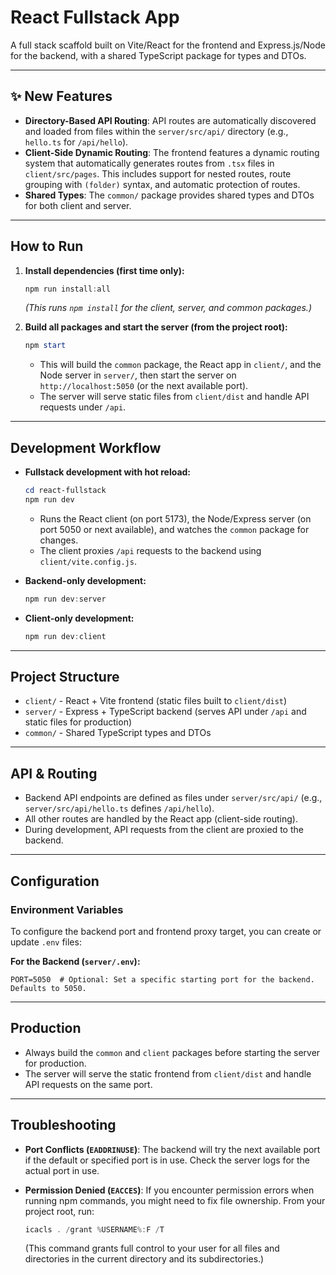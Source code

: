 # React Fullstack App

A full stack scaffold built on Vite/React for the frontend and Express.js/Node for the backend, with a shared TypeScript package for types and DTOs.

---

## ✨ New Features

- **Directory-Based API Routing**: API routes are automatically discovered and loaded from files within the `server/src/api/` directory (e.g., `hello.ts` for `/api/hello`).
- **Client-Side Dynamic Routing**: The frontend features a dynamic routing system that automatically generates routes from `.tsx` files in `client/src/pages`. This includes support for nested routes, route grouping with `(folder)` syntax, and automatic protection of routes.
- **Shared Types**: The `common/` package provides shared types and DTOs for both client and server.

---

## How to Run

1. **Install dependencies (first time only):**

    ```powershell
    npm run install:all
    ```
    *(This runs `npm install` for the client, server, and common packages.)*

2. **Build all packages and start the server (from the project root):**

    ```powershell
    npm start
    ```
    - This will build the `common` package, the React app in `client/`, and the Node server in `server/`, then start the server on `http://localhost:5050` (or the next available port).
    - The server will serve static files from `client/dist` and handle API requests under `/api`.

---

## Development Workflow

- **Fullstack development with hot reload:**

    ```powershell
    cd react-fullstack
    npm run dev
    ```
    - Runs the React client (on port 5173), the Node/Express server (on port 5050 or next available), and watches the `common` package for changes.
    - The client proxies `/api` requests to the backend using `client/vite.config.js`.

- **Backend-only development:**

    ```powershell
    npm run dev:server
    ```

- **Client-only development:**

    ```powershell
    npm run dev:client
    ```

---

## Project Structure

- `client/` - React + Vite frontend (static files built to `client/dist`)
- `server/` - Express + TypeScript backend (serves API under `/api` and static files for production)
- `common/` - Shared TypeScript types and DTOs

---

## API & Routing

- Backend API endpoints are defined as files under `server/src/api/` (e.g., `server/src/api/hello.ts` defines `/api/hello`).
- All other routes are handled by the React app (client-side routing).
- During development, API requests from the client are proxied to the backend.

---

## Configuration

### Environment Variables

To configure the backend port and frontend proxy target, you can create or update `.env` files:

**For the Backend (`server/.env`):**

```env
PORT=5050  # Optional: Set a specific starting port for the backend. Defaults to 5050.
```

---

## Production

- Always build the `common` and `client` packages before starting the server for production.
- The server will serve the static frontend from `client/dist` and handle API requests on the same port.

---

## Troubleshooting

- **Port Conflicts (`EADDRINUSE`)**: The backend will try the next available port if the default or specified port is in use. Check the server logs for the actual port in use.
- **Permission Denied (`EACCES`)**: If you encounter permission errors when running npm commands, you might need to fix file ownership. From your project root, run:

    ```powershell
    icacls . /grant %USERNAME%:F /T
    ```
    (This command grants full control to your user for all files and directories in the current directory and its subdirectories.)
